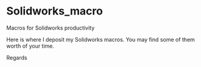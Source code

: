 # Solidworks_macro
Macros for Solidworks productivity

Here is where I deposit my Solidworks macros. You may find some of them worth of your time.

Regards

